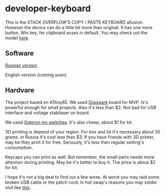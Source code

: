 # developer-keyboard

This is the STACK OVERFLOW’S COPY / PASTE KEYBOARD allusion. However the device can do a little bit more than original. It has one more button, Win key, for clipboard acses in default. You may check uot the model [here](https://a360.co/3Iui5j1).

## Software

[Russian version](https://github.com/syrovezhko/developer-keyboard/tree/software-ru)

English version (coming soon)


## Hardvare

The project based on ATtiny85. 
We used [Digispark](https://www.aliexpress.com/item/2043055746.html) board for MVP. Is's powerful enough for small projects.
Also it's less than $2. Not bad for USB interface and voltage stabilaser on board.

We used [Gateron mx switches](https://www.aliexpress.com/item/32797603005.html). It's also cheep, about $1 for kit. 

3D printing is depend of your region. For box and lid it's necessary about 30 grams. In Russia it's cost less than $3. If you have friends with 3D printer, may be they print it for free. Seriously, it's less then regular setting's consumption.

Keycaps you can print as well. But remember, the small parts needs more attention during printing. May be it's better to buy it. The price is about $2 for kit.

I hope it's not a big deal to find out a few wires. At worst you may raid some broken USB cable or the patch cord. In hot swap's reasons you may solder stuf like [this](https://www.aliexpress.com/item/32908826691.html).